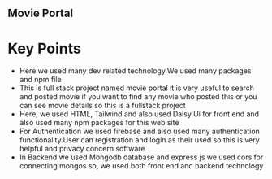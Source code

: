 ## Movie Portal 


# Key Points
- Here we used many dev related technology.We used many packages and npm file
- This is full stack project named movie portal it is very useful to search and posted movie if you want to find any movie who posted this or you can see movie details so this is a fullstack project 
- Here, we used HTML, Tailwind and also used Daisy Ui for front end and also used many npm packages for this web site 
- For Authentication we used firebase and also used many authentication functionality.User can registration and login as their used so this is very helpful and privacy concern software
- In Backend we used Mongodb database and express js we used cors for connecting mongos so, we used both front end and backend technology